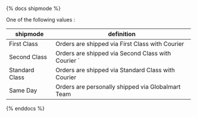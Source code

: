 {% docs shipmode %}

One of the following values :

| shipmode       | definition                                         |
|----------------|----------------------------------------------------|
| First Class    | Orders are shipped via First Class with Courier    |
| Second Class   | Orders are shipped via Second Class with Courier ` |
| Standard Class | Orders are shipped via Standard Class with Courier |
| Same Day       | Orders are personally shipped via Globalmart Team  |

{% enddocs %}
